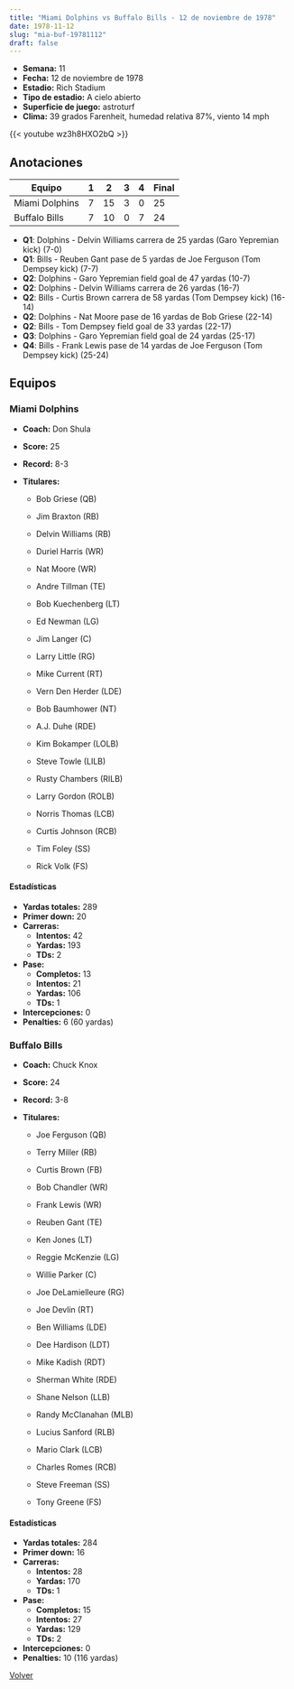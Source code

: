 ```yaml
---
title: "Miami Dolphins vs Buffalo Bills - 12 de noviembre de 1978"
date: 1978-11-12
slug: "mia-buf-19781112"
draft: false
---
```


- **Semana:** 11
- **Fecha:** 12 de noviembre de 1978
- **Estadio:** Rich Stadium
- **Tipo de estadio:** A cielo abierto
- **Superficie de juego:** astroturf
- **Clima:** 39 grados Farenheit, humedad relativa 87%, viento 14 mph


{{< youtube wz3h8HXO2bQ >}}


## Anotaciones
| Equipo | 1 | 2 | 3 | 4 | Final |
|--------|---|---|---|---|-------|
| Miami Dolphins  | 7 | 15 | 3 | 0  | 25 |
| Buffalo Bills  | 7 | 10 | 0 | 7  | 24 |
- **Q1**: Dolphins - Delvin Williams carrera de 25 yardas (Garo Yepremian kick) (7-0)
- **Q1**: Bills - Reuben Gant pase de 5 yardas de Joe Ferguson (Tom Dempsey kick) (7-7)
- **Q2**: Dolphins - Garo Yepremian field goal de 47 yardas (10-7)
- **Q2**: Dolphins - Delvin Williams carrera de 26 yardas (16-7)
- **Q2**: Bills - Curtis Brown carrera de 58 yardas (Tom Dempsey kick) (16-14)
- **Q2**: Dolphins - Nat Moore pase de 16 yardas de Bob Griese (22-14)
- **Q2**: Bills - Tom Dempsey field goal de 33 yardas (22-17)
- **Q3**: Dolphins - Garo Yepremian field goal de 24 yardas (25-17)
- **Q4**: Bills - Frank Lewis pase de 14 yardas de Joe Ferguson (Tom Dempsey kick) (25-24)


## Equipos


### Miami Dolphins
* **Coach:** Don Shula
* **Score:** 25
* **Record:** 8-3
* **Titulares:** 

  * Bob Griese (QB) 

  * Jim Braxton (RB) 

  * Delvin Williams (RB) 

  * Duriel Harris (WR) 

  * Nat Moore (WR) 

  * Andre Tillman (TE) 

  * Bob Kuechenberg (LT) 

  * Ed Newman (LG) 

  * Jim Langer (C) 

  * Larry Little (RG) 

  * Mike Current (RT) 

  * Vern Den Herder (LDE) 

  * Bob Baumhower (NT) 

  * A.J. Duhe (RDE) 

  * Kim Bokamper (LOLB) 

  * Steve Towle (LILB) 

  * Rusty Chambers (RILB) 

  * Larry Gordon (ROLB) 

  * Norris Thomas (LCB) 

  * Curtis Johnson (RCB) 

  * Tim Foley (SS) 

  * Rick Volk (FS) 

#### Estadísticas
* **Yardas totales:** 289
* **Primer down:** 20
* **Carreras:**
  * **Intentos:** 42
  * **Yardas:** 193
  * **TDs:** 2
* **Pase:**
  * **Completos:** 13
  * **Intentos:** 21
  * **Yardas:** 106
  * **TDs:** 1
* **Intercepciones:** 0
* **Penalties:** 6 (60 yardas)

### Buffalo Bills
* **Coach:** Chuck Knox
* **Score:** 24
* **Record:** 3-8
* **Titulares:** 

  * Joe Ferguson (QB) 

  * Terry Miller (RB) 

  * Curtis Brown (FB) 

  * Bob Chandler (WR) 

  * Frank Lewis (WR) 

  * Reuben Gant (TE) 

  * Ken Jones (LT) 

  * Reggie McKenzie (LG) 

  * Willie Parker (C) 

  * Joe DeLamielleure (RG) 

  * Joe Devlin (RT) 

  * Ben Williams (LDE) 

  * Dee Hardison (LDT) 

  * Mike Kadish (RDT) 

  * Sherman White (RDE) 

  * Shane Nelson (LLB) 

  * Randy McClanahan (MLB) 

  * Lucius Sanford (RLB) 

  * Mario Clark (LCB) 

  * Charles Romes (RCB) 

  * Steve Freeman (SS) 

  * Tony Greene (FS) 

#### Estadísticas
* **Yardas totales:** 284
* **Primer down:** 16
* **Carreras:**
  * **Intentos:** 28
  * **Yardas:** 170
  * **TDs:** 1
* **Pase:**
  * **Completos:** 15
  * **Intentos:** 27
  * **Yardas:** 129
  * **TDs:** 2
* **Intercepciones:** 0
* **Penalties:** 10 (116 yardas)


[Volver](/historia/1978)
